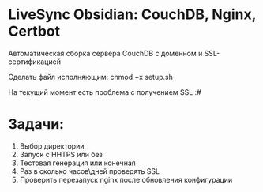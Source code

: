 # LiveSync Obsidian: CouchDB, Nginx, Certbot
Автоматическая сборка сервера CouchDB с доменном и SSL-сертификацией

Сделать файл исполняющим: chmod +x setup.sh

На текущий момент есть проблема с получением SSL :#

# Задачи:
1. Выбор директории
2. Запуск с HHTPS или без
3. Тестовая генерация или конечная
4. Раз в сколько часов\дней проверять SSL
5. Проверить перезапуск nginx после обновления конфигурации
